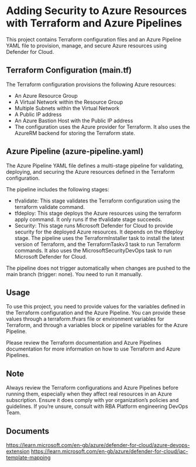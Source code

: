 # Adding Security to Azure Resources with Terraform and Azure Pipelines

This project contains Terraform configuration files and an Azure Pipeline YAML file to provision, manage, and secure Azure resources using Defender for Cloud.

## Terraform Configuration (main.tf)
The Terraform configuration provisions the following Azure resources:

- An Azure Resource Group
- A Virtual Network within the Resource Group
- Multiple Subnets within the Virtual Network
- A Public IP address
- An Azure Bastion Host with the Public IP address
- The configuration uses the Azure provider for Terraform. It also uses the AzureRM backend for storing the Terraform state.

## Azure Pipeline (azure-pipeline.yaml)
The Azure Pipeline YAML file defines a multi-stage pipeline for validating, deploying, and securing the Azure resources defined in the Terraform configuration.

The pipeline includes the following stages:

- tfvalidate: This stage validates the Terraform configuration using the terraform validate command.
- tfdeploy: This stage deploys the Azure resources using the terraform apply command. It only runs if the tfvalidate stage succeeds.
- Security: This stage runs Microsoft Defender for Cloud to provide security for the deployed Azure resources. It depends on the tfdeploy stage.
  The pipeline uses the TerraformInstaller task to install the latest version of Terraform, and the TerraformTaskv3 task to run Terraform commands. It also uses the MicrosoftSecurityDevOps task to run Microsoft Defender for Cloud.

The pipeline does not trigger automatically when changes are pushed to the main branch (trigger: none). You need to run it manually.

## Usage
To use this project, you need to provide values for the variables defined in the Terraform configuration and the Azure Pipeline. You can provide these values through a terraform.tfvars file or environment variables for Terraform, and through a variables block or pipeline variables for the Azure Pipeline.

Please review the Terraform documentation and Azure Pipelines documentation for more information on how to use Terraform and Azure Pipelines.

## Note
Always review the Terraform configurations and Azure Pipelines before running them, especially when they affect real resources in an Azure subscription. Ensure it does comply with yor organization’s policies and guidelines. If you’re unsure, consult with RBA Platform engineering DevOps Team. 



## Documents
https://learn.microsoft.com/en-gb/azure/defender-for-cloud/azure-devops-extension
https://learn.microsoft.com/en-gb/azure/defender-for-cloud/iac-template-mapping

